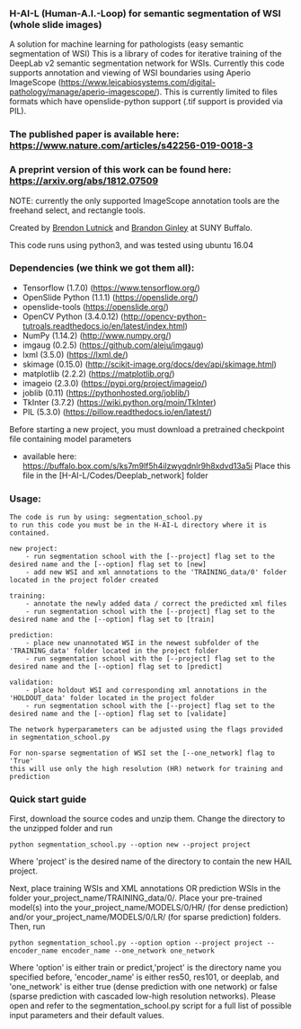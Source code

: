 ### H-AI-L (Human-A.I.-Loop) for semantic segmentation of WSI (whole slide images)

A solution for machine learning for pathologists (easy semantic segmentation of WSI)
This is a library of codes for iterative training of the DeepLab v2 semantic segmentation network for WSIs. 
Currently this code supports annotation and viewing of WSI boundaries using Aperio ImageScope 
(https://www.leicabiosystems.com/digital-pathology/manage/aperio-imagescope/). 
This is currently limited to files formats which have openslide-python support (.tif support is provided via PIL).

### The published paper is available here: https://www.nature.com/articles/s42256-019-0018-3
### A preprint version of this work can be found here: https://arxiv.org/abs/1812.07509

NOTE: currently the only supported ImageScope  annotation tools are the freehand select, and rectangle tools.

Created by [Brendon Lutnick](https://github.com/brendonlutnick) and [Brandon Ginley](https://github.com/bgginley) at SUNY Buffalo.

This code runs using python3, and was tested using ubuntu 16.04

### Dependencies (we think we got them all):

  - Tensorflow (1.7.0)           (https://www.tensorflow.org/)
  - OpenSlide Python (1.1.1)     (https://openslide.org/)
  - openslide-tools              (https://openslide.org/)
  - OpenCV Python (3.4.0.12)     (http://opencv-python-tutroals.readthedocs.io/en/latest/index.html)
  - NumPy (1.14.2)               (http://www.numpy.org/)
  - imgaug (0.2.5)               (https://github.com/aleju/imgaug)
  - lxml (3.5.0)                 (https://lxml.de/)
  - skimage (0.15.0)             (http://scikit-image.org/docs/dev/api/skimage.html)
  - matplotlib (2.2.2)           (https://matplotlib.org/)
  - imageio (2.3.0)              (https://pypi.org/project/imageio/)
  - joblib (0.11)                (https://pythonhosted.org/joblib/)
  - TkInter (3.7.2)              (https://wiki.python.org/moin/TkInter)
  - PIL (5.3.0)                  (https://pillow.readthedocs.io/en/latest/)
  
  Before starting a new project, you must download a pretrained checkpoint file containing model parameters
  - available here: https://buffalo.box.com/s/ks7m9lf5h4ilzwyqdnlr9h8xdvd13a5i
  Place this file in the [H-AI-L/Codes/Deeplab_network] folder

### Usage:

    The code is run by using: segmentation_school.py
    to run this code you must be in the H-AI-L directory where it is contained.

    new project:
        - run segmentation school with the [--project] flag set to the desired name and the [--option] flag set to [new]
        - add new WSI and xml annotations to the 'TRAINING_data/0' folder located in the project folder created

    training:
        - annotate the newly added data / correct the predicted xml files
        - run segmentation school with the [--project] flag set to the desired name and the [--option] flag set to [train]

    prediction:
        - place new unannotated WSI in the newest subfolder of the 'TRAINING_data' folder located in the project folder  
        - run segmentation school with the [--project] flag set to the desired name and the [--option] flag set to [predict]

    validation:
        - place holdout WSI and corresponding xml annotations in the 'HOLDOUT_data' folder located in the project folder
        - run segmentation school with the [--project] flag set to the desired name and the [--option] flag set to [validate]

    The network hyperparameters can be adjusted using the flags provided in segmentation_school.py  

    For non-sparse segmentation of WSI set the [--one_network] flag to 'True'
    this will use only the high resolution (HR) network for training and prediction

### Quick start guide
First, download the source codes and unzip them. Change the directory to the unzipped folder and run
```
python segmentation_school.py --option new --project project
```
Where 'project' is the desired name of the directory to contain the new HAIL project.

Next, place training WSIs and XML annotations OR prediction WSIs in the folder your_project_name/TRAINING_data/0/. Place your pre-trained model(s) into the your_project_name/MODELS/0/HR/ (for dense prediction) and/or your_project_name/MODELS/0/LR/ (for sparse prediction) folders.
Then, run
```
python segmentation_school.py --option option --project project --encoder_name encoder_name --one_network one_network
```
Where 'option' is either train or predict,'project' is the directory name you specified before, 'encoder_name' is either res50, res101, or deeplab, and 'one_network' is either true (dense prediction with one network) or false (sparse prediction with cascaded low-high resolution networks).
Please open and refer to the segmentation_school.py script for a full list of possible input parameters and their default values. 
